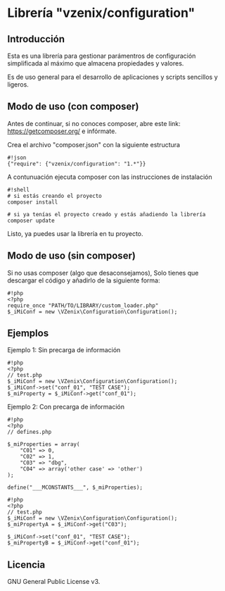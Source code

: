 
# Librería "vzenix/configuration"

## Introducción

Esta es una librería para gestionar parámentros de configuración simplificada al 
máximo que almacena propiedades y valores.

Es de uso general para el desarrollo de aplicaciones y scripts sencillos y ligeros.

## Modo de uso (con composer)

Antes de continuar, si no conoces composer, abre este link: https://getcomposer.org/
e infórmate.

Crea el archivo "composer.json" con la siguiente estructura

```
#!json
{"require": {"vzenix/configuration": "1.*"}}
```

A contunuación ejecuta composer con las instrucciones de instalación

```
#!shell
# si estás creando el proyecto
composer install 

# si ya tenías el proyecto creado y estás añadiendo la librería
composer update 
```

Listo, ya puedes usar la librería en tu proyecto.

## Modo de uso (sin composer)

Si no usas composer (algo que desaconsejamos), Solo tienes que descargar 
el código y añadirlo de la siguiente forma:

```
#!php
<?php
require_once "PATH/TO/LIBRARY/custom_loader.php"
$_iMiConf = new \VZenix\Configuration\Configuration();
```

## Ejemplos

Ejemplo 1: Sin precarga de información

```
#!php
<?php
// test.php
$_iMiConf = new \VZenix\Configuration\Configuration();
$_iMiConf->set("conf_01", "TEST CASE");
$_miProperty = $_iMiConf->get("conf_01");
```

Ejemplo 2: Con precarga de información

```
#!php
<?php
// defines.php

$_miProperties = array(
    "C01" => 0,
    "C02" => 1,
    "C03" => "dbg",
    "C04" => array('other case' => 'other')
);

define("___MCONSTANTS___", $_miProperties);
```

```
#!php
<?php
// test.php
$_iMiConf = new \VZenix\Configuration\Configuration();
$_miPropertyA = $_iMiConf->get("C03");

$_iMiConf->set("conf_01", "TEST CASE");
$_miPropertyB = $_iMiConf->get("conf_01");
```

## Licencia

GNU General Public License v3.
